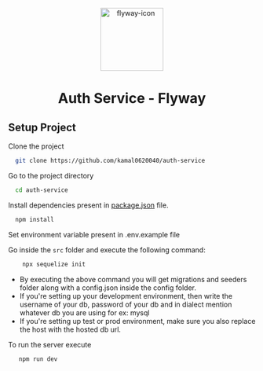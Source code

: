 <p align="center">
        <img src="https://i.imgur.com/OnnxHIH.png" align="center" alt="flyway-icon" height="128px" width="128px"  />
</p>
<h1 align="center" style="border: 0;">Auth Service - Flyway</h1>

## Setup Project

Clone the project

```bash
  git clone https://github.com/kamal0620040/auth-service
```

Go to the project directory

```bash
  cd auth-service
```

Install dependencies present in [package.json](https://github.com/kamal0620040/auth-service/blob/master/package.json) file.

```bash
  npm install
```

Set environment variable present in .env.example file

Go inside the `src` folder and execute the following command:

```bash
    npx sequelize init
```

- By executing the above command you will get migrations and seeders folder along with a config.json inside the config folder.
- If you're setting up your development environment, then write the username of your db, password of your db and in dialect mention whatever db you are using for ex: mysql
- If you're setting up test or prod environment, make sure you also replace the host with the hosted db url.

To run the server execute

```bash
   npm run dev
```
